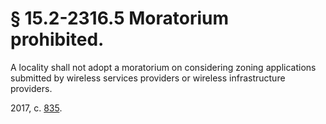 # § 15.2-2316.5 Moratorium prohibited.

<p>A locality shall not adopt a moratorium on considering zoning applications submitted by wireless services providers or wireless infrastructure providers.</p><p>2017, c. <a href='http://lis.virginia.gov/cgi-bin/legp604.exe?171+ful+CHAP0835'>835</a>.</p>